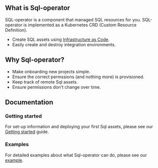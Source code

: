 ## What is Sql-operator

SQL-operator is a component that managed SQL resources for you. SQL-operator is implemented as a Kubernetes
CRD (Custom Resource Definition).

- Create SQL assets using [Infrastructure as Code](https://en.wikipedia.org/wiki/Infrastructure_as_code).
- Easily create and destroy integration environments.

## Why Sql-operator?

- Make onboarding new projects simple.
- Ensure the correct permssions (and nothing more) is provisioned.
- Keep track of remote Sql assets.
- Ensure permissions don't change over time.

## Documentation

### Getting started

For set-up information and deploying your first Sql assets, please see our
[Getting started](./getting-started.md) guide.

### Examples

For detailed examples about what Sql-operator can do, please see our
[example](https://github.com/stenic/sql-operator/tree/master/config/samples).

